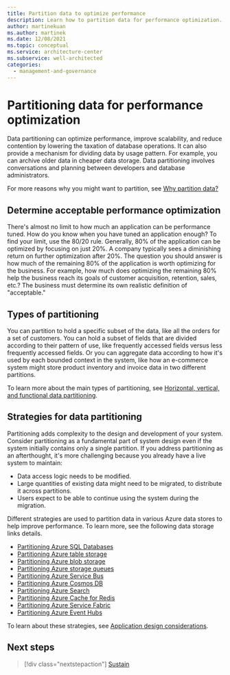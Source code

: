 ```yaml
---
title: Partition data to optimize performance
description: Learn how to partition data for performance optimization. Know what's acceptable, and learn about types of partitioning and how to use data partitioning strategies.
author: martinekuan
ms.author: martinek
ms.date: 12/08/2021
ms.topic: conceptual
ms.service: architecture-center
ms.subservice: well-architected
categories:
  - management-and-governance
---
```


# Partitioning data for performance optimization

Data partitioning can optimize performance, improve scalability, and reduce contention by lowering the taxation of database operations. It can also provide a mechanism for dividing data by usage pattern. For example, you can archive older data in cheaper data storage. Data partitioning involves conversations and planning between developers and database administrators.

For more reasons why you might want to partition, see [Why partition data?](/azure/architecture/best-practices/data-partitioning#why-partition-data)

## Determine acceptable performance optimization

There's almost no limit to how much an application can be performance tuned. How do you know when you have tuned an application enough? To find your limit, use the 80/20 rule. Generally, 80% of the application can be optimized by focusing on just 20%. A company typically sees a diminishing return on further optimization after 20%. The question you should answer is how much of the remaining 80% of the application is worth optimizing for the business. For example, how much does optimizing the remaining 80% help the business reach its goals of customer acquisition, retention, sales, etc.? The business must determine its own realistic definition of "acceptable."

## Types of partitioning

You can partition to hold a specific subset of the data, like all the orders for a set of customers. You can hold a subset of fields that are divided according to their pattern of use, like frequently accessed fields versus less frequently accessed fields. Or you can aggregate data according to how it's used by each bounded context in the system, like how an e-commerce system might store product inventory and invoice data in two different partitions.

To learn more about the main types of partitioning, see [Horizontal, vertical, and functional data partitioning](/azure/architecture/best-practices/data-partitioning).

## Strategies for data partitioning

Partitioning adds complexity to the design and development of your system. Consider partitioning as a fundamental part of system design even if the system initially contains only a single partition. If you address partitioning as an afterthought, it's more challenging because you already have a live system to maintain:

- Data access logic needs to be modified.
- Large quantities of existing data might need to be migrated, to distribute it across partitions.
- Users expect to be able to continue using the system during the migration.

Different strategies are used to partition data in various Azure data stores to help improve performance. To learn more, see the following data storage links details.

- [Partitioning Azure SQL Databases](/azure/architecture/best-practices/data-partitioning-strategies#partitioning-azure-sql-database)
- [Partitioning Azure table storage](/azure/architecture/best-practices/data-partitioning-strategies#partitioning-azure-table-storage)
- [Partitioning Azure blob storage](/azure/architecture/best-practices/data-partitioning-strategies#partitioning-azure-blob-storage)
- [Partitioning Azure storage queues](/azure/architecture/best-practices/data-partitioning-strategies#partitioning-azure-storage-queues)
- [Partitioning Azure Service Bus](/azure/architecture/best-practices/data-partitioning-strategies#partitioning-azure-service-bus)
- [Partitioning Azure Cosmos DB](/azure/architecture/best-practices/data-partitioning-strategies#partitioning-cosmos-db)
- [Partitioning Azure Search](/azure/architecture/best-practices/data-partitioning-strategies#partitioning-azure-search)
- [Partitioning Azure Cache for Redis](/azure/architecture/best-practices/data-partitioning-strategies#partitioning-azure-cache-for-redis)
- [Partitioning Azure Service Fabric](/azure/architecture/best-practices/data-partitioning-strategies#partitioning-azure-service-fabric)
- [Partitioning Azure Event Hubs](/azure/architecture/best-practices/data-partitioning-strategies#partitioning-azure-event-hubs)

To learn about these strategies, see [Application design considerations](/azure/architecture/best-practices/data-partitioning#application-design-considerations).

## Next steps
> [!div class="nextstepaction"]
> [Sustain](./optimize-sustain.md)
